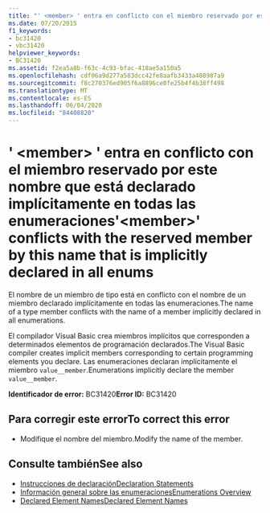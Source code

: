 ```yaml
---
title: "' <member> ' entra en conflicto con el miembro reservado por este nombre que está declarado implícitamente en todas las enumeraciones"
ms.date: 07/20/2015
f1_keywords:
- bc31420
- vbc31420
helpviewer_keywords:
- BC31420
ms.assetid: f2ea5a8b-f63c-4c93-bfac-418ae5a150a5
ms.openlocfilehash: cdf06a9d277a583dcc42fe8aafb3433a408987a9
ms.sourcegitcommit: f8c270376ed905f6a8896ce0fe25b4f4b38ff498
ms.translationtype: MT
ms.contentlocale: es-ES
ms.lasthandoff: 06/04/2020
ms.locfileid: "84408820"
---
```

# <a name="member-conflicts-with-the-reserved-member-by-this-name-that-is-implicitly-declared-in-all-enums"></a><span data-ttu-id="d7176-102">' \<member> ' entra en conflicto con el miembro reservado por este nombre que está declarado implícitamente en todas las enumeraciones</span><span class="sxs-lookup"><span data-stu-id="d7176-102">'\<member>' conflicts with the reserved member by this name that is implicitly declared in all enums</span></span>
<span data-ttu-id="d7176-103">El nombre de un miembro de tipo está en conflicto con el nombre de un miembro declarado implícitamente en todas las enumeraciones.</span><span class="sxs-lookup"><span data-stu-id="d7176-103">The name of a type member conflicts with the name of a member implicitly declared in all enumerations.</span></span>  
  
 <span data-ttu-id="d7176-104">El compilador Visual Basic crea miembros implícitos que corresponden a determinados elementos de programación declarados.</span><span class="sxs-lookup"><span data-stu-id="d7176-104">The Visual Basic compiler creates implicit members corresponding to certain programming elements you declare.</span></span> <span data-ttu-id="d7176-105">Las enumeraciones declaran implícitamente el miembro `value__member`.</span><span class="sxs-lookup"><span data-stu-id="d7176-105">Enumerations implicitly declare the member `value__member`.</span></span>  
  
 <span data-ttu-id="d7176-106">**Identificador de error:** BC31420</span><span class="sxs-lookup"><span data-stu-id="d7176-106">**Error ID:** BC31420</span></span>  
  
## <a name="to-correct-this-error"></a><span data-ttu-id="d7176-107">Para corregir este error</span><span class="sxs-lookup"><span data-stu-id="d7176-107">To correct this error</span></span>  
  
- <span data-ttu-id="d7176-108">Modifique el nombre del miembro.</span><span class="sxs-lookup"><span data-stu-id="d7176-108">Modify the name of the member.</span></span>  
  
## <a name="see-also"></a><span data-ttu-id="d7176-109">Consulte también</span><span class="sxs-lookup"><span data-stu-id="d7176-109">See also</span></span>

- [<span data-ttu-id="d7176-110">Instrucciones de declaración</span><span class="sxs-lookup"><span data-stu-id="d7176-110">Declaration Statements</span></span>](../programming-guide/language-features/statements.md#declaration-statements)
- [<span data-ttu-id="d7176-111">Información general sobre las enumeraciones</span><span class="sxs-lookup"><span data-stu-id="d7176-111">Enumerations Overview</span></span>](../programming-guide/language-features/constants-enums/enumerations-overview.md)
- [<span data-ttu-id="d7176-112">Declared Element Names</span><span class="sxs-lookup"><span data-stu-id="d7176-112">Declared Element Names</span></span>](../programming-guide/language-features/declared-elements/declared-element-names.md)
